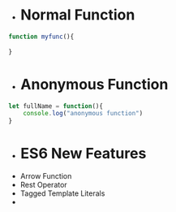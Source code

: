 - # Normal Function
```javascript
function myfunc(){
	
}
```

- # Anonymous Function
```javascript
let fullName = function(){
	console.log("anonymous function")
}
```

- # ES6 New Features
- Arrow Function
- Rest Operator
- Tagged Template Literals
- 


